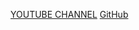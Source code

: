 [YOUTUBE CHANNEL](https://www.youtube.com/channel/UCCtL_kJabf1j3hSlDYIMbTA)
[GitHub](https://github.com/Rahulhack4r)
